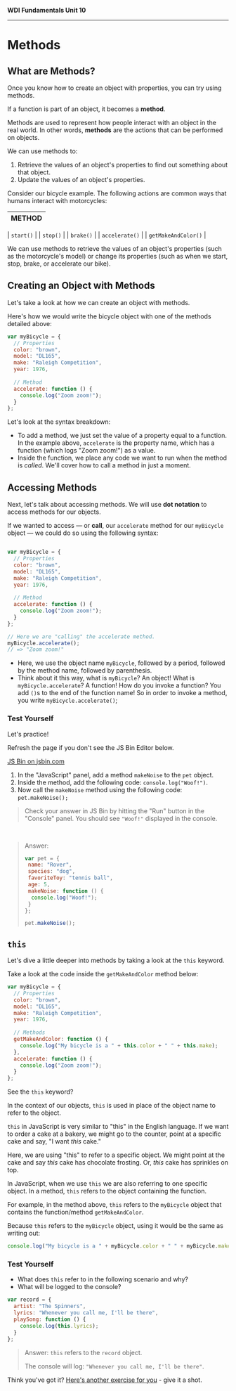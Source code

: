 **WDI Fundamentals Unit 10**

---

# Methods


## What are Methods?
Once you know how to create an object with properties, you can try using methods.

If a function is part of an object, it becomes a **method**.

Methods are used to represent how people interact with an object in the real world. In other words, **methods** are the actions that can be performed on objects.

We can use methods to:

1.  Retrieve the values of an object's properties to find out something about that object.
3.  Update the values of an object's properties.

Consider our bicycle example. The following actions are common ways that humans interact with motorcycles:

| METHOD  |
|:-:    |


| `start()` |
| `stop()`  |
| `brake()`  |
| `accelerate()` |
| `getMakeAndColor()` |

We can use methods to retrieve the values of an object's properties (such as the motorcycle's model) or change its properties (such as when we start, stop, brake, or accelerate our bike).

## Creating an Object with Methods

Let's take a look at how we can create an object with methods.

Here's how we would write the bicycle object with one of the methods detailed above:

```js
var myBicycle = {
  // Properties
  color: "brown",
  model: "DL165",
  make: "Raleigh Competition",
  year: 1976,
  
  // Method
  accelerate: function () {
  	console.log("Zoom zoom!");
  }
};
```


Let's look at the syntax breakdown:

*   To add a method, we just set the value of a property equal to a function. In the example above, `accelerate` is the property name, which has a function (which logs "Zoom zoom!") as a value.
*   Inside the function, we place any code we want to run when the method is _called_. We'll cover how to call a method in just a moment.


## Accessing Methods
Next, let's talk about accessing methods. We will use **dot notation** to access methods for our objects.

If we wanted to access — or **call**, our `accelerate` method for our `myBicycle` object — we could do so using the following syntax:

```js

var myBicycle = {
  // Properties
  color: "brown",
  model: "DL165",
  make: "Raleigh Competition",
  year: 1976,
  
  // Method
  accelerate: function () {
  	console.log("Zoom zoom!");
  }
};

// Here we are "calling" the accelerate method.
myBicycle.accelerate(); 
// => "Zoom zoom!"
```

* Here, we use the object name `myBicycle`, followed by a period, followed by the method name, followed by parenthesis.
* Think about it this way, what is `myBicycle`? An object! What is `myBicycle.accelerate`? A function! How do you invoke a function? You add `()`s to the end of the function name! So in order to invoke a method, you write `myBicycle.accelerate()`;


### Test Yourself

Let's practice!

Refresh the page if you don't see the JS Bin Editor below.

<a class="jsbin-embed" href="http://jsbin.com/sepewef/embed?js,console">JS Bin on jsbin.com</a><script src="https://static.jsbin.com/js/embed.min.js?3.41.0"></script> 

1. In the "JavaScript" panel, add a method `makeNoise` to the `pet` object.
2. Inside the method, add the following code: `console.log("Woof!")`.
3. Now call the `makeNoise` method using the following code: `pet.makeNoise();`
	
> Check your answer in JS Bin by hitting the "Run" button in the "Console" panel.  You should see `"Woof!"` displayed in the console.

<br>

> Answer: 
> 
> ```js
>var pet = {
>  name: "Rover",
>  species: "dog",
>  favoriteToy: "tennis ball",
>  age: 5,
>  makeNoise: function () {
>  	console.log("Woof!");
>  }
>};
>
>pet.makeNoise();
>
>```

## `this`

Let's dive a little deeper into methods by taking a look at the `this` keyword. 

Take a look at the code inside the `getMakeAndColor` method below:

```js
var myBicycle = {
  // Properties
  color: "brown",
  model: "DL165",
  make: "Raleigh Competition",
  year: 1976,
  
  // Methods
  getMakeAndColor: function () {
  	console.log("My bicycle is a " + this.color + " " + this.make);
  },
  accelerate: function () {
  	console.log("Zoom zoom!");
  }
};
```

See the `this` keyword?

In the context of our objects, `this` is used in place of the object name to refer to the object.

`this` in JavaScript is very similar to "this" in the English language. If we want to order a cake at a bakery, we might go to the counter, point at a specific cake and say, "I want _this_ cake."

Here, we are using "this" to refer to a specific object. We might point at the cake and say _this_ cake has chocolate frosting. Or, _this_ cake has sprinkles on top.

In JavaScript, when we use `this` we are also referring to one specific object. In a method, `this` refers to the object containing the function.

For example, in the method above, `this` refers to the `myBicycle` object that contains the function/method `getMakeAndColor`.

Because `this` refers to the `myBicycle` object, using it would be the same as writing out:

```js
console.log("My bicycle is a " + myBicycle.color + " " + myBicycle.make);
```

### Test Yourself

- What does `this` refer to in the following scenario and why?
- What will be logged to the console?


```js
var record = {
  artist: "The Spinners",
  lyrics: "Whenever you call me, I'll be there",
  playSong: function () {
    console.log(this.lyrics);
  }
};
```

> Answer: `this` refers to the `record` object.
> 
> The console will log: `"Whenever you call me, I'll be there"`.


Think you've got it? [Here's another exercise for you](methods-exercise.md) - give it a shot.
